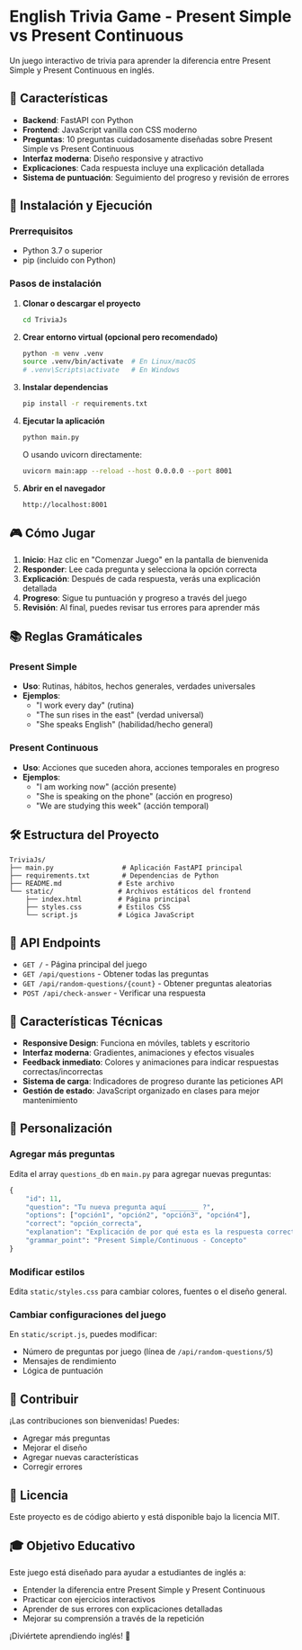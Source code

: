 # English Trivia Game - Present Simple vs Present Continuous

Un juego interactivo de trivia para aprender la diferencia entre Present Simple y Present Continuous en inglés.

## 🎯 Características

- **Backend**: FastAPI con Python
- **Frontend**: JavaScript vanilla con CSS moderno
- **Preguntas**: 10 preguntas cuidadosamente diseñadas sobre Present Simple vs Present Continuous
- **Interfaz moderna**: Diseño responsive y atractivo
- **Explicaciones**: Cada respuesta incluye una explicación detallada
- **Sistema de puntuación**: Seguimiento del progreso y revisión de errores

## 🚀 Instalación y Ejecución

### Prerrequisitos
- Python 3.7 o superior
- pip (incluido con Python)

### Pasos de instalación

1. **Clonar o descargar el proyecto**
   ```bash
   cd TriviaJs
   ```

2. **Crear entorno virtual (opcional pero recomendado)**
   ```bash
   python -m venv .venv
   source .venv/bin/activate  # En Linux/macOS
   # .venv\Scripts\activate   # En Windows
   ```

3. **Instalar dependencias**
   ```bash
   pip install -r requirements.txt
   ```

4. **Ejecutar la aplicación**
   ```bash
   python main.py
   ```
   
   O usando uvicorn directamente:
   ```bash
   uvicorn main:app --reload --host 0.0.0.0 --port 8001
   ```

5. **Abrir en el navegador**
   ```
   http://localhost:8001
   ```

## 🎮 Cómo Jugar

1. **Inicio**: Haz clic en "Comenzar Juego" en la pantalla de bienvenida
2. **Responder**: Lee cada pregunta y selecciona la opción correcta
3. **Explicación**: Después de cada respuesta, verás una explicación detallada
4. **Progreso**: Sigue tu puntuación y progreso a través del juego
5. **Revisión**: Al final, puedes revisar tus errores para aprender más

## 📚 Reglas Gramáticales

### Present Simple
- **Uso**: Rutinas, hábitos, hechos generales, verdades universales
- **Ejemplos**: 
  - "I work every day" (rutina)
  - "The sun rises in the east" (verdad universal)
  - "She speaks English" (habilidad/hecho general)

### Present Continuous
- **Uso**: Acciones que suceden ahora, acciones temporales en progreso
- **Ejemplos**:
  - "I am working now" (acción presente)
  - "She is speaking on the phone" (acción en progreso)
  - "We are studying this week" (acción temporal)

## 🛠️ Estructura del Proyecto

```
TriviaJs/
├── main.py                 # Aplicación FastAPI principal
├── requirements.txt        # Dependencias de Python
├── README.md              # Este archivo
└── static/                # Archivos estáticos del frontend
    ├── index.html         # Página principal
    ├── styles.css         # Estilos CSS
    └── script.js          # Lógica JavaScript
```

## 🔧 API Endpoints

- `GET /` - Página principal del juego
- `GET /api/questions` - Obtener todas las preguntas
- `GET /api/random-questions/{count}` - Obtener preguntas aleatorias
- `POST /api/check-answer` - Verificar una respuesta

## 🎨 Características Técnicas

- **Responsive Design**: Funciona en móviles, tablets y escritorio
- **Interfaz moderna**: Gradientes, animaciones y efectos visuales
- **Feedback inmediato**: Colores y animaciones para indicar respuestas correctas/incorrectas
- **Sistema de carga**: Indicadores de progreso durante las peticiones API
- **Gestión de estado**: JavaScript organizado en clases para mejor mantenimiento

## 🔄 Personalización

### Agregar más preguntas
Edita el array `questions_db` en `main.py` para agregar nuevas preguntas:

```python
{
    "id": 11,
    "question": "Tu nueva pregunta aquí _______ ?",
    "options": ["opción1", "opción2", "opción3", "opción4"],
    "correct": "opción_correcta",
    "explanation": "Explicación de por qué esta es la respuesta correcta.",
    "grammar_point": "Present Simple/Continuous - Concepto"
}
```

### Modificar estilos
Edita `static/styles.css` para cambiar colores, fuentes o el diseño general.

### Cambiar configuraciones del juego
En `static/script.js`, puedes modificar:
- Número de preguntas por juego (línea de `/api/random-questions/5`)
- Mensajes de rendimiento
- Lógica de puntuación

## 🤝 Contribuir

¡Las contribuciones son bienvenidas! Puedes:
- Agregar más preguntas
- Mejorar el diseño
- Agregar nuevas características
- Corregir errores

## 📝 Licencia

Este proyecto es de código abierto y está disponible bajo la licencia MIT.

## 🎓 Objetivo Educativo

Este juego está diseñado para ayudar a estudiantes de inglés a:
- Entender la diferencia entre Present Simple y Present Continuous
- Practicar con ejercicios interactivos
- Aprender de sus errores con explicaciones detalladas
- Mejorar su comprensión a través de la repetición

¡Diviértete aprendiendo inglés! 🎉
